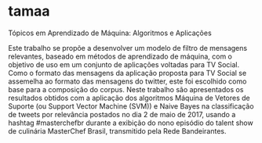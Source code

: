# tamaa
Tópicos em Aprendizado de Máquina: Algoritmos e Aplicações

Este trabalho se propõe a desenvolver um modelo de filtro de mensagens relevantes, baseado em métodos de aprendizado de máquina, com o objetivo de uso em um conjunto de aplicações voltadas para TV Social. Como o formato das mensagens da aplicação proposta para TV Social se assemelha ao formato das mensagens do twitter, este foi escolhido como base para a composição do corpus. Neste trabalho são apresentados os resultados obtidos com a aplicação dos algoritmos Máquina de Vetores de Suporte (ou Support Vector Machine (SVM)) e Naive Bayes na classificação de tweets por relevância postados no dia 2 de maio de 2017, usando a hashtag #masterchefbr durante a exibição do nono episódio do talent show de culinária MasterChef Brasil, transmitido pela Rede Bandeirantes.
